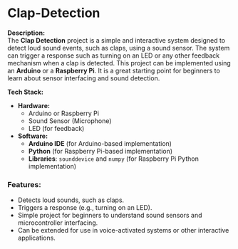 # Clap-Detection

**Description:**  
The **Clap Detection** project is a simple and interactive system designed to detect loud sound events, such as claps, using a sound sensor. The system can trigger a response such as turning on an LED or any other feedback mechanism when a clap is detected. This project can be implemented using an **Arduino** or a **Raspberry Pi**. It is a great starting point for beginners to learn about sensor interfacing and sound detection.

**Tech Stack:**  
- **Hardware:**
  - Arduino or Raspberry Pi  
  - Sound Sensor (Microphone)
  - LED (for feedback)
- **Software:**
  - **Arduino IDE** (for Arduino-based implementation)
  - **Python** (for Raspberry Pi-based implementation)
  - **Libraries**: `sounddevice` and `numpy` (for Raspberry Pi Python implementation)



### Features:
- Detects loud sounds, such as claps.
- Triggers a response (e.g., turning on an LED).
- Simple project for beginners to understand sound sensors and microcontroller interfacing.
- Can be extended for use in voice-activated systems or other interactive applications.



